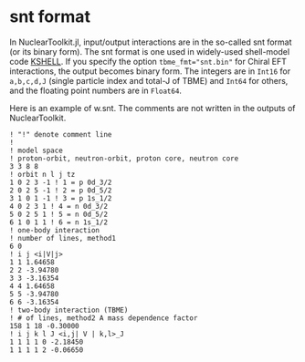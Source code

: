 # snt format

In NuclearToolkit.jl, input/output interactions are in the so-called snt format (or its binary form).
The snt format is one used in widely-used shell-model code [KSHELL](https://sites.google.com/alumni.tsukuba.ac.jp/kshell-nuclear/).
If you specify the option `tbme_fmt="snt.bin"` for Chiral EFT interactions, the output becomes binary form. 
The integers are in `Int16` for `a,b,c,d,J` (single particle index and total-J of TBME) and `Int64` for others, and the floating point numbers are in `Float64`.

Here is an example of w.snt. The comments are not written in the outputs of NuclearToolkit.
```
! "!" denote comment line
!
! model space
! proton-orbit, neutron-orbit, proton core, neutron core
3 3 8 8
! orbit n l j tz
1 0 2 3 -1 ! 1 = p 0d_3/2
2 0 2 5 -1 ! 2 = p 0d_5/2
3 1 0 1 -1 ! 3 = p 1s_1/2
4 0 2 3 1 ! 4 = n 0d_3/2
5 0 2 5 1 ! 5 = n 0d_5/2
6 1 0 1 1 ! 6 = n 1s_1/2
! one-body interaction
! number of lines, method1
6 0
! i j <i|V|j>
1 1 1.64658
2 2 -3.94780
3 3 -3.16354
4 4 1.64658
5 5 -3.94780
6 6 -3.16354
! two-body interaction (TBME)
! # of lines, method2 A mass dependence factor
158 1 18 -0.30000
! i j k l J <i,j| V | k,l>_J
1 1 1 1 0 -2.18450
1 1 1 1 2 -0.06650
```
